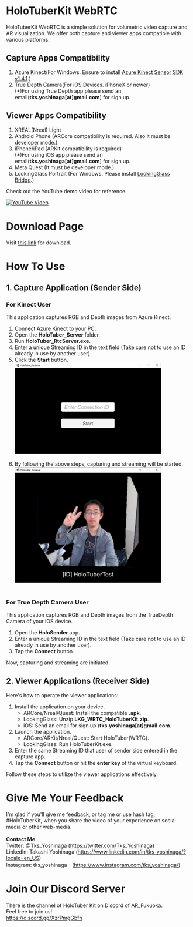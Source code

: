 # HoloTuberKit WebRTC
HoloTuberKit WebRTC is a simple solution for volumetric video capture and AR visualization. We offer both capture and viewer apps compatible with various platforms:

## Capture Apps Compatibility
1. Azure Kinect(For Windows. Ensure to install [Azure Kinect Sensor SDK v1.4.1](https://github.com/microsoft/Azure-Kinect-Sensor-SDK/blob/develop/docs/usage.md).)
2. True Depth Camera(For iOS Devices. iPhoneX or newer)<br>
(*)For using True Depth app please send an email(**tks.yoshinaga[at]gmail.com**) for sign up.

## Viewer Apps Compatibility
1. XREAL(Nreal) Light
2. Android Phone (ARCore compatibility is required. Also it must be developer mode.)
3. iPhone/iPad (ARKit compatibility is required)<br>
(*)For using iOS app please send an email(**tks.yoshinaga[at]gmail.com**) for sign up.
4. Meta Quest (It must be developer mode.)
5. LookingGlass Portrait (For Windows. Please install [LookingGlass Bridge](https://lookingglassfactory.com/software/looking-glass-bridge).)

Check out the YouTube demo video for reference.

[![YouTube Video](https://img.youtube.com/vi/Pu2QlBQJoUo/0.jpg)](https://www.youtube.com/watch?v=Pu2QlBQJoUo)

# Download Page
Visit [this link](https://github.com/HoloTuberKit/HoloTuberKit-WebRTC-for-AzureKinect/releases/tag/v1.2.0) for download.

# How To Use
## 1. Capture Application (Sender Side)
### For Kinect User
This application captures RGB and Depth images from Azure Kinect.

1. Connect Azure Kinect to your PC.
2. Open the **HoloTuber_Server** folder.
3. Run **HoloTuber_RtcServer.exe**.
4. Enter a unique Streaming ID in the text field (Take care not to use an ID already in use by another user).
5. Click the **Start** button.
<br><img src="/images/01.png" alt="" width="400"><br><br>
6. By following the above steps, capturing and streaming will be started.
<br><img src="/images/02.png" alt="" width="400"><br><br>
### For True Depth Camera User
This application captures RGB and Depth images from the TrueDepth Camera of your iOS device.

1. Open the **HoloSender** app.
2. Enter a unique Streaming ID in the text field (Take care not to use an ID already in use by another user).
3. Tap the **Connect** button.

Now, capturing and streaming are initiated.

## 2. Viewer Applications (Receiver Side)
Here's how to operate the viewer applications:

1. Install the application on your device.
   - ARCore/Nreal/Quest: Install the compatible **.apk**.
   - LookingGlass: Unzip **LKG_WRTC_HoloTuberKit.zip**.
   - iOS: Send an email for sign up (**tks.yoshinaga[at]gmail.com**.
2. Launch the application.
   - ARCore/ARKit/Nreal/Quest: Start HoloTuber(WRTC).
   - LookingGlass: Run HoloTuberKit.exe.
3. Enter the same Streaming ID that user of sender side entered in the capture app.
4. Tap the **Connect** button or hit the **enter key** of the virtual keyboard.

Follow these steps to utilize the viewer applications effectively.


# Give Me Your Feedback
I'm glad if you'll give me feedback, or tag me or use hash tag, #HoloTuberKit, when you share the video of your experience on social media or other web-media.<br><br>
<b>Contact Me</b><br>
Twitter: @Tks_Yoshinaga (https://twitter.com/Tks_Yoshinaga)<br>
LinkedIn: Takashi Yoshinaga (https://www.linkedin.com/in/tks-yoshinaga/?locale=en_US)<br>
Instagram: tks_yoshinaga　(https://www.instagram.com/tks_yoshinaga/)<br>
# Join Our Discord Server
There is the channel of HoloTuber Kit on Discord of AR_Fukuoka.<br>
Feel free to join us!<br>
https://discord.gg/XzrPmgGbfn
<br><br>
<br>
